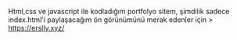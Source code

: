 

Html,css ve javascript ile kodladığım portfolyo sitem, şimdilik sadece index.html'i paylaşacağım ön görünümünü merak edenler için > https://erslly.xyz/
